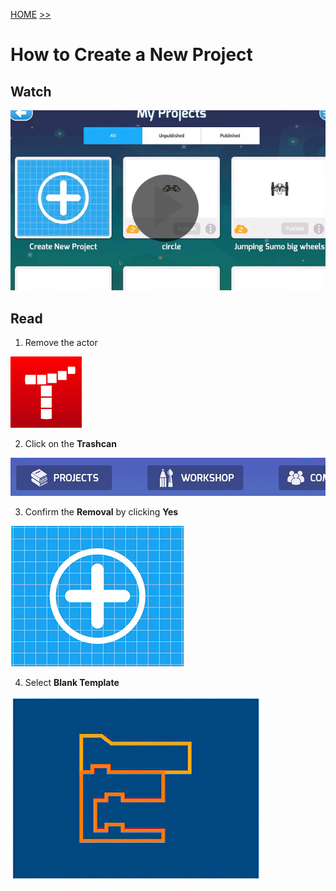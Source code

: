 [HOME](https://github.com/drjonesy/ParrotDrone_Airborne_CodingWithTynker) [>>](02-how-to-remove-an-actor.md)
# How to Create a New Project

## Watch

[![Play Video](images/01-vid-github-img.png)](https://www.youtube.com/watch?v=jK4xpfoVFYs&list=PLyCwPGjh8kDzoPi_4_G_BlavE3nlbkBCd&index=1)

## Read
1) Remove the actor

![](images/01-logo-tynker-icon.png)

2) Click on the **Trashcan**

![](images/01-tynker-select-project.png)

3) Confirm the **Removal** by clicking **Yes**

![](images/01-tynker-new-project.png)

4) Select **Blank Template**

![](images/01-blank-template.png)